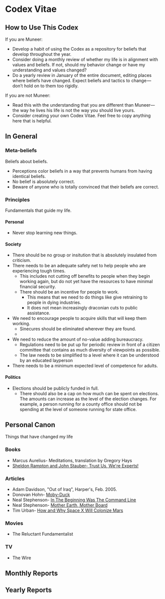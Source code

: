<h1>Codex Vitae</h1>

<h2>How to Use This Codex</h2>

<p>If you are Muneer:</p>

<ul>
	<li>Develop a habit of using the Codex as a repository for beliefs that develop throughout the year.</li>
	<li>Consider doing a monthly review of whether my life is in alignment with values and beliefs. If not, should my behavior change or have my understanding and values changed?</li>
	<li>Do a yearly review in January of the entire document, editing places where beliefs have changed. Expect beliefs and tactics to change — don’t hold on to them too rigidly.</li>
</ul>

<p>If you are not Muneer:</p>

<ul>
	<li>Read this with the understanding that you are different than Muneer— the way he lives his life is not the way you should live yours.</li>
	<li>Consider creating your own Codex Vitae. Feel free to copy anything here that is helpful.</li>
</ul>

<h2>In General</h2>

<h3>Meta-beliefs</h3>

<p>Beliefs about beliefs.</p>

<ul>
	<li>Perceptions color beliefs in a way that prevents humans from having identical beliefs.</li>
	<li>No belief is absolutely correct.</li>
	<li>Beware of anyone who is totally convinced that their beliefs are correct.</li>
</ul>

<h3>Principles</h3>

<p>Fundamentals that guide my life.</p>

<h4>Personal</h4>

<ul>
	<li>Never stop learning new things.</li>
</ul>

<h4>Society</h4>

<ul>
	<li>There should be no group or insitution that is absolutely insulated from criticism.</li>
	<li>There needs to be an adequate safety net to help people who are experiencing tough times.
	<ul>
		<li>This includes not cutting off benefits to people when they begin working again, but do not yet have the resources to have minimal financial security.</li>
		<li>There should be an incentive for people to work.
		<ul>
			<li>This means that we need to do things like give retraining to people in dying industries.</li>
			<li>It does not mean increasingly draconian cuts to public assistance.</li>
		</ul>
		</li>
	</ul>
	</li>
	<li>We need to encourage people to acquire skills that will keep them working.
	<ul>
		<li>Sinecures should be eliminated wherever they are found.</li>
		<li>&nbsp;</li>
	</ul>
	</li>
	<li>We need to reduce the amount of no-value adding bureaucracy.
	<ul>
		<li>Regulations need to be put up for periodic review in front of a citizen committee that contains as much diversity of viewpoints as possible.</li>
		<li>The law needs to be simplified to a level where it can be understood by an educated layperson</li>
	</ul>
	</li>
	<li>There needs to be a minimum expected level of competence for adults.</li>
</ul>

<h4>Politics</h4>

<ul>
	<li>Elections should be publicly funded in full.
	<ul>
		<li>There should also be a cap on how much can be spent on elections. The amounts can increase as the level of the election changes. For example, a person running for a county office should not be spending at the level of someone running for state office.</li>
	</ul>
	</li>
</ul>

<h2>Personal Canon</h2>

<p>Things that have changed my life</p>

<h3>Books</h3>

<ul>
	<li>Marcus Aurelius- Meditations, translation by Gregory Hays</li>
	<li><a href="http://www.thirdworldtraveler.com/Public_Relations/Trust_Us_We're_Experts.html" rel="nofollow">Sheldon Rampton and John Stauber- Trust Us, We're Experts!</a></li>
</ul>

<h3>Articles</h3>

<ul>
	<li>Adam Davidson, "Out of Iraq", Harper's, Feb. 2005.</li>
	<li>Donovan Hohn-&nbsp;<a href="http://harpers.org/archive/2007/01/moby-duck/" rel="nofollow">Moby-Duck</a></li>
	<li>Neal Stephenson-&nbsp;<a href="http://www.cryptonomicon.com/beginning.html" rel="nofollow">In The Beginning Was The Command Line</a></li>
	<li>Neal Stephenson-&nbsp;<a href="https://www.wired.com/1996/12/ffglass/" rel="nofollow">Mother Earth, Mother Board</a></li>
	<li>Tim Urban-&nbsp;<a href="http://waitbutwhy.com/2015/08/how-and-why-spacex-will-colonize-mars.html" rel="nofollow">How and Why Space X Will Colonize Mars</a></li>
</ul>

<h3>Movies</h3>

<ul>
	<li>The Reluctant Fundamentalist</li>
</ul>

<h3>TV</h3>

<ul>
	<li>The Wire</li>
</ul>

<h2>Monthly Reports</h2>

<h2>Yearly Reports</h2>
